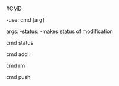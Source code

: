 

#CMD


-use: cmd [arg]


args: -status: -makes status of modification

cmd status 

cmd add .

cmd rm 

cmd push



